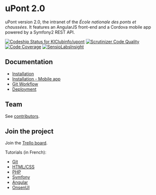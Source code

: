 uPont 2.0
=========

uPont version 2.0, the intranet of the _École nationale des ponts et chaussées_. It features an AngularJS front-end and a Cordova mobile app powered by a Symfony2 REST API.

[![Codeship Status for KIClubinfo/upont](https://codeship.com/projects/afc79d00-982e-0132-79b1-36ce558856a0/status?branch=master)](https://codeship.com/projects/63332)
[![Scrutinizer Code Quality](https://scrutinizer-ci.com/g/KIClubinfo/upont/badges/quality-score.png?b=master)](https://scrutinizer-ci.com/g/KIClubinfo/upont/?branch=master)
[![Code Coverage](https://scrutinizer-ci.com/g/KIClubinfo/upont/badges/coverage.png?b=master)](https://scrutinizer-ci.com/g/KIClubinfo/upont/?branch=master)
[![SensioLabsInsight](https://insight.sensiolabs.com/projects/35270f9e-ec9c-44c8-911d-399bf991cf45/mini.png)](https://insight.sensiolabs.com/projects/35270f9e-ec9c-44c8-911d-399bf991cf45)

Documentation
-------------

  * [Installation](doc/installation.md)
  * [Installation - Mobile app](doc/installation-mobile.md)
  * [Git Workflow](doc/git-workflow.md)
  * [Deployment](doc/deploy.md)

Team
----

See [contributors](../../graphs/contributors).


Join the project
----------------
Join the [Trello board](https://trello.com/b/a7pIk6zk/upont).

Tutorials (in French):
  * [Git](http://openclassrooms.com/courses/gerez-vos-codes-source-avec-git)
  * [HTML/CSS](http://openclassrooms.com/courses/apprenez-a-creer-votre-site-web-avec-html5-et-css3)
  * [PHP](http://openclassrooms.com/courses/concevez-votre-site-web-avec-php-et-mysql)
  * [Symfony](http://openclassrooms.com/courses/developpez-votre-site-web-avec-le-framework-symfony2)
  * [Angular](http://openclassrooms.com/courses/angular-js)
  * [OnsenUI](http://onsen.io/guide/overview.html)

